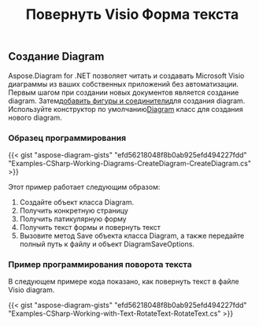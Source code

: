 ﻿---
title: Повернуть Visio Форма текста
type: docs
weight: 9
url: /ru/net/rotate-visio-shape-text/
keywords: Rotate, visio, Tex
description: Как повернуть текст формы в visio, используя .NET Diagram API.
---
## **Создание Diagram**
 Aspose.Diagram for .NET позволяет читать и создавать Microsoft Visio диаграммы из ваших собственных приложений без автоматизации. Первым шагом при создании новых документов является создание diagram. Затем[добавить фигуры и соединители](https://docs.aspose.com/diagram/net/add-retrieve-copy-and-read-visio-shape-data/)для создания diagram. Используйте конструктор по умолчанию[Diagram](http://www.aspose.com/api/net/diagram/aspose.diagram/diagram) класс для создания нового diagram.
### **Образец программирования**
{{< gist "aspose-diagram-gists" "efd56218048f8b0ab925efd494227fdd" "Examples-CSharp-Working-Diagrams-CreateDiagram-CreateDiagram.cs" >}}

Этот пример работает следующим образом:

1. Создайте объект класса Diagram.
1. Получить конкретную страницу
1. Получить патикулярную форму
1. Получить текст формы и повернуть текст
1. Вызовите метод Save объекта класса Diagram, а также передайте полный путь к файлу и объект DiagramSaveOptions.
### **Пример программирования поворота текста**
В следующем примере кода показано, как повернуть текст в файле Visio diagram.

{{< gist "aspose-diagram-gists" "efd56218048f8b0ab925efd494227fdd" "Examples-CSharp-Working-with-Text-RotateText-RotateText.cs" >}}
